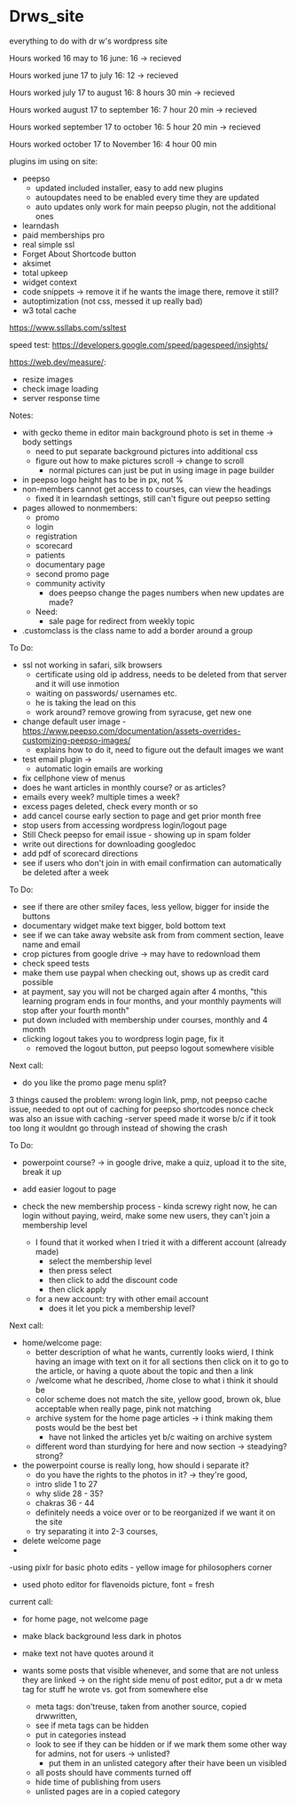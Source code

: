 # Drws_site
everything to do with dr w's wordpress site


 Hours worked 16 may to 16 june: 16 ->  recieved
 
 Hours worked  june 17 to july 16: 12 -> recieved
 
 Hours worked july 17 to august 16: 8 hours 30 min -> recieved
 
 Hours worked august 17 to september 16: 7 hour 20 min -> recieved 
 
  Hours worked september 17 to  october 16: 5 hour 20 min -> recieved
  
  Hours worked october 17 to November 16:  4 hour 00 min

 
plugins im using on site:

- peepso
	- updated included installer, easy to add new plugins
	- autoupdates need to be enabled every time they are updated
	- auto updates only work for main peepso plugin, not the additional ones
- learndash 
- paid memberships pro
- real simple ssl 
- Forget About Shortcode button 
- aksimet
- total upkeep
- widget context 
- code snippets -> remove it if he wants the image there, remove it still?
- autoptimization (not css, messed it up really bad)
- w3 total cache

https://www.ssllabs.com/ssltest


speed test:
https://developers.google.com/speed/pagespeed/insights/

https://web.dev/measure/:
- resize images
- check image loading
- server response time

Notes:

- with gecko theme in editor main background photo is set in theme -> body settings
	- need to put separate background pictures into additional css
	- figure out how to make pictures scroll -> change to scroll
		- normal pictures can just be put in using image in page builder
- in peepso logo height has to be in px, not %
- non-members cannot get access to courses, can view the headings 
 	- fixed it in learndash settings, still can't figure out peepso setting
- pages allowed to nonmembers:
	- promo
	- login
	- registration
	- scorecard
	- patients
	- documentary page
	- second promo page
	- community activity
		- does peepso change the pages numbers when new updates are made?
	- Need:
		- sale page for redirect from weekly topic
- .customclass is the class name to add a border around a group

To Do:

- ssl not working in safari, silk browsers
	- certificate using old ip address, needs to be deleted from that server and it will use inmotion 
	- waiting on passwords/ usernames etc. 
	- he is taking the lead on this
	- work around? remove growing from syracuse, get new one
- change default user image
	-https://www.peepso.com/documentation/assets-overrides-customizing-peepso-images/ 
	- explains how to do it, need to figure out the default images we want
- test email plugin -> 
	- automatic login emails are working
- fix cellphone view of menus
- does he want articles in monthly course? or as articles? 
- emails every week? multiple times a week?
- excess pages deleted, check every month or so
- add cancel course early section to page and get prior month free
- stop users from accessing wordpress login/logout page
- Still Check peepso  for email issue - showing up in spam folder
- write out directions for downloading googledoc
- add pdf of scorecard directions
- see if users who don't join in with email confirmation can automatically be deleted after a week



To Do:


- see if there are other smiley faces, less yellow, bigger for inside the buttons
- documentary widget make text bigger, bold bottom text 
- see if we can take away website ask from from comment section, leave name and email
- crop pictures from google drive -> may have to redownload them
- check speed tests 
- make them use paypal when checking out, shows up as credit card possible
- at payment, say you will not be charged again after 4 months, "this learning program ends in four months, and your monthly payments will stop after your fourth month"
- put down included with membership under courses, monthly and 4 month 
- clicking logout takes you to wordpress login page, fix it
	- removed the logout button, put peepso logout somewhere visible

Next call:
- do you like the promo page  menu split?

3 things caused the problem:
wrong login link, pmp, not peepso
cache issue, needed to opt out of caching for peepso shortcodes
nonce check was also an issue with caching
-server speed made it worse b/c if it took too long it wouldnt go through instead of showing the crash



To Do:

- powerpoint course? -> in google drive, make a quiz, upload it to the site, break it up 

- add easier logout to page 

- check the new membership process - kinda screwy right now, he can login without paying, weird, make some new users, they can't join a membership level
	 - I found that it worked when I tried it with a different account (already made)
	 	- select the membership level
	 	- then press select
	 	- then click to add the discount code 
	 	- then click apply
	- for a new account: try with other email account
		- does it let you pick a membership level?

Next call:
- home/welcome page:
	- better description of what he wants, currently looks wierd, I think having an image with text on it for all sections then click on it to go to the article, or having a quote about the topic and then a link
	- /welcome what he described, /home close to what i think it should be
	- color scheme does not match the site, yellow good, brown ok, blue acceptable when really page, pink  not matching
	- archive system for the home page articles -> i think making them posts would be the best bet
		- have not linked the articles yet b/c waiting on archive system
	- different word than sturdying for here and now section -> steadying? strong?
- the powerpoint course is really long, how should i separate it?
	- do you have the rights to the photos in it? -> they're good, 
	- intro slide 1 to 27 
	- why slide 28 - 35?
	- chakras 36 - 44
	- definitely needs a voice over or to be reorganized if we want it on the site
	- try separating it into 2-3 courses, 
- delete welcome page
- 
-using pixlr for basic photo edits
	- yellow image for philosophers corner
- used photo editor for flavenoids picture, font = fresh

current call:
- for home page, not welcome page
- make black background less dark in photos
- make text not have quotes around it 

- wants some posts that visible whenever, and some that are not unless they are linked  -> on the right side menu of post editor, put a dr w meta tag for stuff he wrote vs. got from somewhere else
	- meta tags: don'treuse, taken from another source, copied drwwritten, 
	- see if meta tags can be hidden
	- put in categories instead
	- look to see if they can be hidden or if we mark them some other way for admins, not for users -> unlisted?
		- put them in an unlisted category after their have been un visibled
	- all posts should have comments turned off
	- hide time of publishing from users
	- unlisted pages are in a copied category
